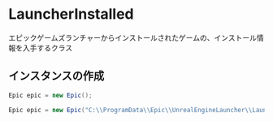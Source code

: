 # LauncherInstalled
エピックゲームズランチャーからインストールされたゲームの、インストール情報を入手するクラス

## インスタンスの作成

```cs
Epic epic = new Epic();
```

```cs
Epic epic = new Epic("C:\\ProgramData\\Epic\\UnrealEngineLauncher\\LauncherInstalled.dat");
```
